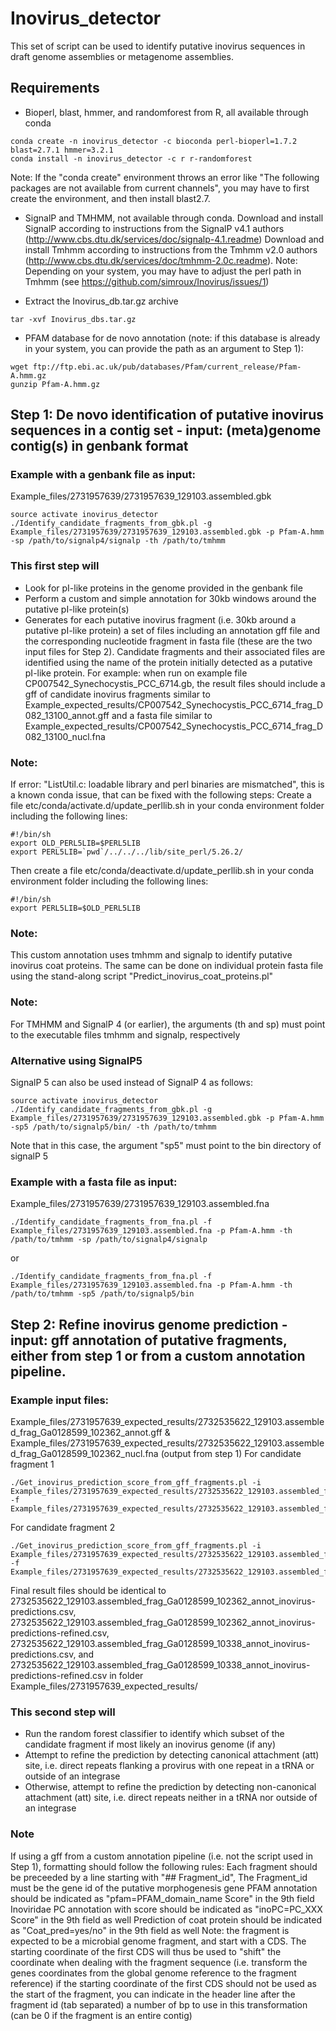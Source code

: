 # Inovirus_detector
This set of script can be used to identify putative inovirus sequences in draft genome assemblies or metagenome assemblies. 


## Requirements
* Bioperl, blast, hmmer, and randomforest from R, all available through conda
```
conda create -n inovirus_detector -c bioconda perl-bioperl=1.7.2 blast=2.7.1 hmmer=3.2.1 
conda install -n inovirus_detector -c r r-randomforest
```
Note: If the "conda create" environment throws an error like "The following packages are not available from current channels", you may have to first create the environment, and then install blast2.7.
* SignalP and TMHMM, not available through conda.
Download and install SignalP according to instructions from the SignalP v4.1 authors (http://www.cbs.dtu.dk/services/doc/signalp-4.1.readme)
Download and install Tmhmm according to instructions from the Tmhmm v2.0 authors (http://www.cbs.dtu.dk/services/doc/tmhmm-2.0c.readme). 
Note: Depending on your system, you may have to adjust the perl path in Tmhmm (see https://github.com/simroux/Inovirus/issues/1)

* Extract the Inovirus_db.tar.gz archive
```
tar -xvf Inovirus_dbs.tar.gz
```

* PFAM database for de novo annotation (note: if this database is already in your system, you can provide the path as an argument to Step 1):
```
wget ftp://ftp.ebi.ac.uk/pub/databases/Pfam/current_release/Pfam-A.hmm.gz
gunzip Pfam-A.hmm.gz
```


## Step 1: De novo identification of putative inovirus sequences in a contig set - input: (meta)genome contig(s) in genbank format
### Example with a genbank file as input:
Example_files/2731957639/2731957639_129103.assembled.gbk
```
source activate inovirus_detector
./Identify_candidate_fragments_from_gbk.pl -g Example_files/2731957639/2731957639_129103.assembled.gbk -p Pfam-A.hmm -sp /path/to/signalp4/signalp -th /path/to/tmhmm
```
### This first step will
* Look for pI-like proteins in the genome provided in the genbank file
* Perform a custom and simple annotation for 30kb windows around the putative pI-like protein(s)
* Generates for each putative inovirus fragment (i.e. 30kb around a putative pI-like protein) a set of files including an annotation gff file and the corresponding nucleotide fragment in fasta file (these are the two input files for Step 2).
Candidate fragments and their associated files are identified using the name of the protein initially detected as a putative pI-like protein.
For example: when run on example file CP007542_Synechocystis_PCC_6714.gb, the result files should include a gff of candidate inovirus fragments similar to Example_expected_results/CP007542_Synechocystis_PCC_6714_frag_D082_13100_annot.gff and a fasta file similar to Example_expected_results/CP007542_Synechocystis_PCC_6714_frag_D082_13100_nucl.fna

### Note:
If error: "ListUtil.c: loadable library and perl binaries are mismatched", this is a known conda issue, that can be fixed with the following steps:
Create a file etc/conda/activate.d/update_perllib.sh in your conda environment folder including the following lines:
```
#!/bin/sh
export OLD_PERL5LIB=$PERL5LIB
export PERL5LIB=`pwd`/../../../lib/site_perl/5.26.2/
```
Then create a file etc/conda/deactivate.d/update_perllib.sh in your conda environment folder including the following lines:
```
#!/bin/sh
export PERL5LIB=$OLD_PERL5LIB
```
### Note:
This custom annotation uses tmhmm and signalp to identify putative inovirus coat proteins. The same can be done on individual protein fasta file using the stand-along script "Predict_inovirus_coat_proteins.pl"

### Note: 
For TMHMM and SignalP 4 (or earlier), the arguments (th and sp) must point to the executable files tmhmm and signalp, respectively

### Alternative using SignalP5
SignalP 5 can also be used instead of SignalP 4 as follows:
```
source activate inovirus_detector
./Identify_candidate_fragments_from_gbk.pl -g Example_files/2731957639/2731957639_129103.assembled.gbk -p Pfam-A.hmm -sp5 /path/to/signalp5/bin/ -th /path/to/tmhmm
```
Note that in this case, the argument "sp5" must point to the bin directory of signalP 5

### Example with a fasta file as input:
Example_files/2731957639/2731957639_129103.assembled.fna
```
./Identify_candidate_fragments_from_fna.pl -f Example_files/2731957639_129103.assembled.fna -p Pfam-A.hmm -th /path/to/tmhmm -sp /path/to/signalp4/signalp
```
or
```
./Identify_candidate_fragments_from_fna.pl -f Example_files/2731957639_129103.assembled.fna -p Pfam-A.hmm -th /path/to/tmhmm -sp5 /path/to/signalp5/bin
```

## Step 2: Refine inovirus genome prediction - input: gff annotation of putative fragments, either from step 1 or from a custom annotation pipeline. 
### Example input files: 
Example_files/2731957639_expected_results/2732535622_129103.assembled_frag_Ga0128599_102362_annot.gff & Example_files/2731957639_expected_results/2732535622_129103.assembled_frag_Ga0128599_102362_nucl.fna (output from step 1)
For candidate fragment 1
```
./Get_inovirus_prediction_score_from_gff_fragments.pl -i Example_files/2731957639_expected_results/2732535622_129103.assembled_frag_Ga0128599_102362_annot.gff -f Example_files/2731957639_expected_results/2732535622_129103.assembled_frag_Ga0128599_102362_nucl.fna
```
For candidate fragment 2
```
./Get_inovirus_prediction_score_from_gff_fragments.pl -i Example_files/2731957639_expected_results/2732535622_129103.assembled_frag_Ga0128599_10338_annot.gff -f Example_files/2731957639_expected_results/2732535622_129103.assembled_frag_Ga0128599_10338_nucl.fna
```
Final result files should be identical to 2732535622_129103.assembled_frag_Ga0128599_102362_annot_inovirus-predictions.csv, 2732535622_129103.assembled_frag_Ga0128599_102362_annot_inovirus-predictions-refined.csv, 2732535622_129103.assembled_frag_Ga0128599_10338_annot_inovirus-predictions.csv, 
and 2732535622_129103.assembled_frag_Ga0128599_10338_annot_inovirus-predictions-refined.csv in folder Example_files/2731957639_expected_results/

### This second step will
* Run the random forest classifier to identify which subset of the candidate fragment if most likely an inovirus genome (if any)
* Attempt to refine the prediction by detecting canonical attachment (att) site, i.e. direct repeats flanking a provirus with one repeat in a tRNA or outside of an integrase
* Otherwise, attempt to refine the prediction by detecting non-canonical attachment (att) site, i.e. direct repeats neither in a tRNA nor outside of an integrase

### Note
If using a gff from a custom annotation pipeline (i.e. not the script used in Step 1), formatting should follow the following rules:
Each fragment should be preceeded by a line starting with \"## Fragment_id\", The Fragment_id must be the gene id of the putative morphogenesis gene
PFAM annotation should be indicated as \"pfam=PFAM_domain_name Score\" in the 9th field
Inoviridae PC annotation with score should be indicated as \"inoPC=PC_XXX Score\" in the 9th field as well
Prediction of coat protein should be indicated as \"Coat_pred=yes/no\" in the 9th field as well
Note: the fragment is expected to be a microbial genome fragment, and start with a CDS. 
The starting coordinate of the first CDS will thus be used to \"shift\" the coordinate when dealing with the fragment sequence (i.e. transform the genes coordinates from the global genome reference to the fragment reference)
if the starting coordinate of the first CDS should not be used as the start of the fragment, you can indicate in the header line after the fragment id (tab separated) a number of bp to use in this transformation (can be 0 if the fragment is an entire contig)
